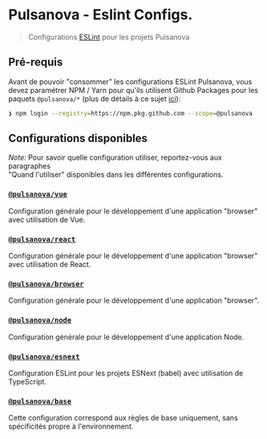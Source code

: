 # Pulsanova - Eslint Configs.

> Configurations [ESLint](http://eslint.org) pour les projets Pulsanova

## Pré-requis

Avant de pouvoir "consommer" les configurations ESLint Pulsanova, vous devez paramétrer NPM / Yarn pour 
qu'ils utilisent Github Packages pour les paquets `@pulsanova/*` (plus de détails à ce sujet [ici][github-packages-npm-doc]):

```bash
❯ npm login --registry=https://npm.pkg.github.com --scope=@pulsanova
```

## Configurations disponibles

_Note:_ Pour savoir quelle configuration utiliser, reportez-vous aux paragraphes  
"Quand l'utiliser" disponibles dans les différentes configurations.

### [`@pulsanova/vue`](packages/vue)  
Configuration générale pour le développement d'une application "browser" avec utilisation de Vue.

### [`@pulsanova/react`](packages/react)  
Configuration générale pour le développement d'une application "browser" avec utilisation de React.

### [`@pulsanova/browser`](packages/browser)  
Configuration générale pour le développement d'une application "browser".

### [`@pulsanova/node`](packages/node)  
Configuration générale pour le développement d'une application Node.

### [`@pulsanova/esnext`](packages/esnext)  
Configuration ESLint pour les projets ESNext (babel) avec utilisation de TypeScript.

### [`@pulsanova/base`](packages/base)  
Cette configuration correspond aux règles de base uniquement, sans spécificités propre à l'environnement.


[github-packages-npm-doc]: https://help.github.com/en/packages/using-github-packages-with-your-projects-ecosystem/configuring-npm-for-use-with-github-packages
